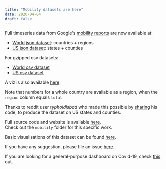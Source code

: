 ```yaml
---
title: "Mobility datasets are here"
date: 2020-04-04
draft: false
---
```


Full timeseries data from Google's [mobility reports](https://www.google.com/covid19/mobility/) are now available at:
- [World json dataset](/mobility/world.json.gz): countries + regions
- [US json dataset](/mobility/us.json.gz): states + counties

For gzipped csv datasets:
- [World csv dataset](/mobility/world.csv.gz)
- [US csv dataset](/mobility/us.csv.gz)

A viz is also available [here](/mobility/charts/map.html).

Note that numbers for a whole country are available as a region, when the `region` column equals `total`

Thanks to reddit user _typhoidisbad_ who made this possible by [sharing](https://www.reddit.com/r/datasets/comments/fuo64p/google_covid19_mobility_reports_time_series_data/) his code, to produce the dataset on US states and counties.

Full source code and website is available [here](https://github.com/horaceg/covid19-analysis).  
Check out the `mobility` folder for this specific work.

Basic visualisations of this dataset can be found [here](https://github.com/horaceg/covid19-analysis/blob/master/mobility/viz.ipynb).

If you have any suggestion, please file an issue [here](https://github.com/horaceg/covid19-analysis/issues).

If you are looking for a general-purpose dashboard on Covid-19, check [this](/posts/covid-outbreak) out.
